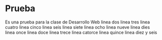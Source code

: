 # Prueba
Es una prueba para la clase de Desarrollo Web
linea dos
linea tres
linea cuatro
linea cinco
linea seis
linea siete
linea ocho
linea nueve
linea dies
linea once
linea doce
linea trece
linea catorce
linea quince
linea diez y seis
